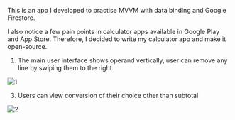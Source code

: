 This is an app I developed to practise MVVM with data binding and Google Firestore.

I also notice a few pain points in calculator apps available in Google Play and App Store. Therefore, I decided to write my calculator app and make it open-source.

1. The main user interface shows operand vertically, user can remove any line by swiping them to the right

![1](https://github.com/wanlok/wanlok-calculator-kotlin/assets/48524179/6681f75e-1bf3-4004-98c1-aa23ca264575)

3. Users can view conversion of their choice other than subtotal

![2](https://github.com/wanlok/wanlok-calculator-kotlin/assets/48524179/a0ecd1ec-2878-413c-9cd2-b61b9d5fd92c)
